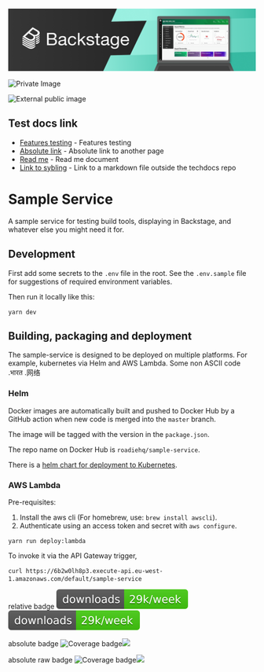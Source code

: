 ![relative-image](docs/assets/headline.png)

![Private Image](https://github.com/sblausten/sample-service-sam-2/blob/main/techdocs/aws-cowbell-prod/docs/assets/headline.png)

![External public image](https://img.shields.io/badge/amazon%20alexa-52b5f7?style=for-the-badge&logo=amazon%20alexa&logoColor=white)

## Test docs link
- [Features testing](docs/feature-testing.md) - Features testing
- [Absolute link](https://roadie.roadie.so/docs/default/Component/sample-service-2/feature-testing/) - Absolute link to another page
- [Read me](README.md) - Read me document
- [Link to sybling](./LINK_ME.md) - Link to a markdown file outside the techdocs repo



# Sample Service

A sample service for testing build tools, displaying in Backstage, and whatever
else you might need it for.

## Development

First add some secrets to the `.env` file in the root. See the `.env.sample` file for suggestions
of required environment variables.

Then run it locally like this:

```
yarn dev
```

## Building, packaging and deployment

The sample-service is designed to be deployed on multiple platforms. For example,
kubernetes via Helm and AWS Lambda.
Some non ASCII code .भारत .网络

### Helm

Docker images are automatically built and pushed to Docker Hub by a GitHub action when
new code is merged into the `master` branch.

The image will be tagged with the version in the `package.json`.

The repo name on Docker Hub is `roadiehq/sample-service`.

There is a [helm chart for deployment to Kubernetes](https://github.com/RoadieHQ/helm-charts/tree/master/sample-service).

### AWS Lambda

Pre-requisites:

 1. Install the aws cli (For homebrew, use: `brew install awscli`).
 2. Authenticate using an access token and secret with `aws configure`.

```shell
yarn run deploy:lambda
```

To invoke it via the API Gateway trigger,

```shell
curl https://6b2w0lh8p3.execute-api.eu-west-1.amazonaws.com/default/sample-service
```

relative badge
![Coverage badge](./docs/assets/coverage.svg)<img src="./docs/assets/coverage.svg">

absolute badge
![Coverage badge](https://github.com/sblausten/sample-service/blob/main/docs/assets/coverage.svg)<img src="https://github.com/sblausten/sample-service/blob/main/docs/assets/coverage.svg">

absolute raw badge
![Coverage badge](https://raw.github.com/sblausten/sample-service/main/docs/assets/coverage.svg)<img src="https://raw.github.com/sblausten/sample-service/main/docs/assets/coverage.svg">
